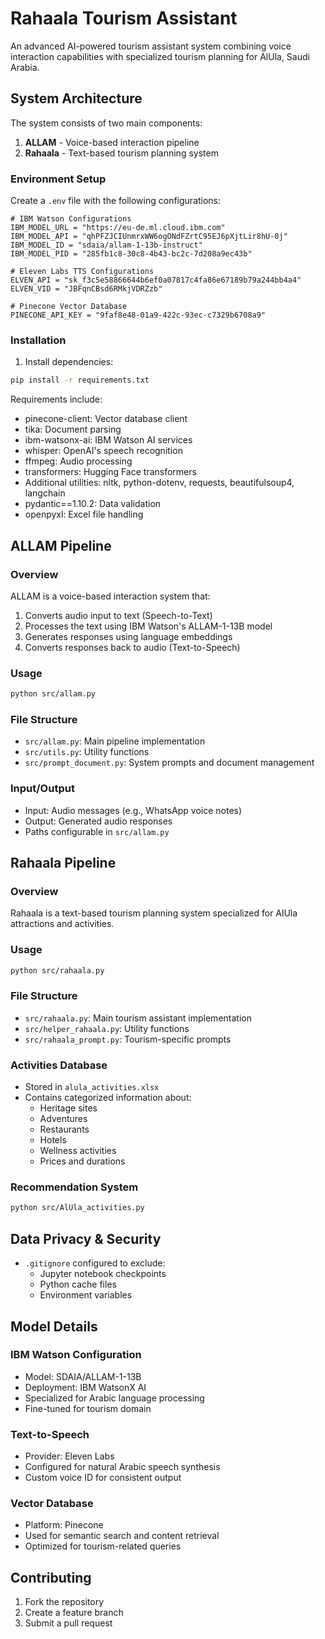 #  Rahaala Tourism Assistant

An advanced AI-powered tourism assistant system combining voice interaction capabilities with specialized tourism planning for AlUla, Saudi Arabia.

## System Architecture

The system consists of two main components:
1. **ALLAM** - Voice-based interaction pipeline
2. **Rahaala** - Text-based tourism planning system

### Environment Setup

Create a `.env` file with the following configurations:

```env
# IBM Watson Configurations
IBM_MODEL_URL = "https://eu-de.ml.cloud.ibm.com"
IBM_MODEL_API = "qhPFZJCIUnmrxWW6ogONdFZrtC95EJ6pXjtLir8hU-0j"
IBM_MODEL_ID = "sdaia/allam-1-13b-instruct"
IBM_MODEL_PID = "285fb1c8-30c8-4b43-bc2c-7d208a9ec43b"

# Eleven Labs TTS Configurations
ELVEN_API = "sk_f3c5e58866644b6ef0a07817c4fa86e67189b79a244bb4a4"
ELVEN_VID = "JBFqnCBsd6RMkjVDRZzb"

# Pinecone Vector Database
PINECONE_API_KEY = "9faf8e48-01a9-422c-93ec-c7329b6708a9"
```

### Installation

1. Install dependencies:
```bash
pip install -r requirements.txt
```

Requirements include:
- pinecone-client: Vector database client
- tika: Document parsing
- ibm-watsonx-ai: IBM Watson AI services
- whisper: OpenAI's speech recognition
- ffmpeg: Audio processing
- transformers: Hugging Face transformers
- Additional utilities: nltk, python-dotenv, requests, beautifulsoup4, langchain
- pydantic==1.10.2: Data validation
- openpyxl: Excel file handling

## ALLAM Pipeline

### Overview
ALLAM is a voice-based interaction system that:
1. Converts audio input to text (Speech-to-Text)
2. Processes the text using IBM Watson's ALLAM-1-13B model
3. Generates responses using language embeddings
4. Converts responses back to audio (Text-to-Speech)

### Usage
```bash
python src/allam.py
```

### File Structure
- `src/allam.py`: Main pipeline implementation
- `src/utils.py`: Utility functions
- `src/prompt_document.py`: System prompts and document management

### Input/Output
- Input: Audio messages (e.g., WhatsApp voice notes)
- Output: Generated audio responses
- Paths configurable in `src/allam.py`

## Rahaala Pipeline

### Overview
Rahaala is a text-based tourism planning system specialized for AlUla attractions and activities.

### Usage
```bash
python src/rahaala.py
```

### File Structure
- `src/rahaala.py`: Main tourism assistant implementation
- `src/helper_rahaala.py`: Utility functions
- `src/rahaala_prompt.py`: Tourism-specific prompts

### Activities Database
- Stored in `alula_activities.xlsx`
- Contains categorized information about:
  - Heritage sites
  - Adventures
  - Restaurants
  - Hotels
  - Wellness activities
  - Prices and durations

### Recommendation System
```bash
python src/AlUla_activities.py
```

## Data Privacy & Security
- `.gitignore` configured to exclude:
  - Jupyter notebook checkpoints
  - Python cache files
  - Environment variables

## Model Details

### IBM Watson Configuration
- Model: SDAIA/ALLAM-1-13B
- Deployment: IBM WatsonX AI
- Specialized for Arabic language processing
- Fine-tuned for tourism domain

### Text-to-Speech
- Provider: Eleven Labs
- Configured for natural Arabic speech synthesis
- Custom voice ID for consistent output

### Vector Database
- Platform: Pinecone
- Used for semantic search and content retrieval
- Optimized for tourism-related queries

## Contributing
1. Fork the repository
2. Create a feature branch
3. Submit a pull request


